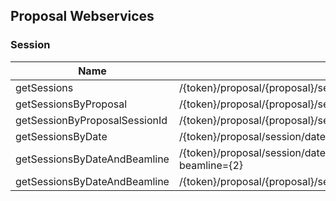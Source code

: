 ## Proposal Webservices

### Session

|Name   | URL           | Comments      | 
|-------| ------------- |:-------------:| 
|getSessions| /{token}/proposal/{proposal}/session/list|  | 
|getSessionsByProposal| /{token}/proposal/{proposal}/session/list      |       | 
|getSessionByProposalSessionId| /{token}/proposal/{proposal}/session/sessionId/{sessionId}/list |  |
|getSessionsByDate| /{token}/proposal/session/date/{startDate}/{endDate}/list |  |
|getSessionsByDateAndBeamline| /{token}/proposal/session/date/{startDate}/{endDate}/list?beamline={2} ||
|getSessionsByDateAndBeamline| /{token}/proposal/{proposal}/session/date/{startDate}/{endDate}/list ||
 